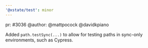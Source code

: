 ```yaml
---
'@xstate/test': minor
---
```


pr: #3036
@author: @mattpocock @davidkpiano

Added `path.testSync(...)` to allow for testing paths in sync-only environments, such as Cypress.
